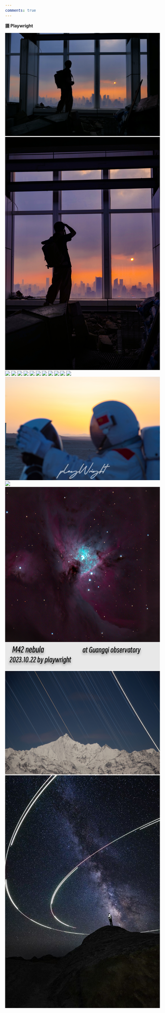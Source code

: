 ```yaml
---
comments: true
---
```

**摄 Playwright**


![](./photograph/1.jpg)
![](./photograph/2.jpg)
![](./photograph/3.jpg)
![](./photograph/4.jpg)
![](./photograph/5.jpg)
![](./photograph/6.jpg)
![](./photograph/7.jpg)
![](./photograph/8.jpg)
![](./photograph/9.jpg)
![](./photograph/10.jpg)
![](./photograph/11.jpg)
![](./photograph/12.jpg)
![](./photograph/13.jpg)
![](./photograph/14.jpg)
![](./photograph/15.jpg)
![](./photograph/16.jpg)
![](./photograph/17.jpg)
![](./photograph/18.jpg)
